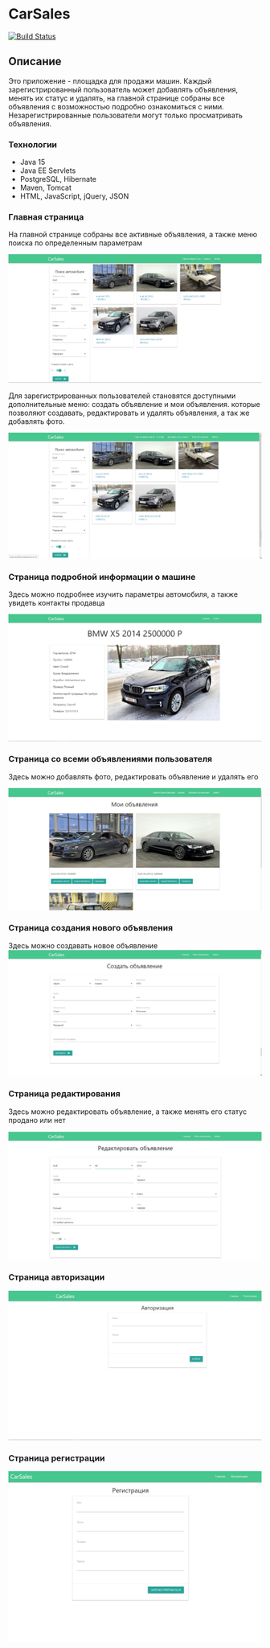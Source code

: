 # CarSales

[![Build Status](https://app.travis-ci.com/demonick82/job4j_cars.svg?branch=master)](https://app.travis-ci.com/demonick82/job4j_cars)

## Описание
Это приложение - площадка для продажи машин. Каждый зарегистрированный пользователь 
может добавлять объявления, менять их статус и удалять, на главной странице собраны 
все объявления с возможностью подробно ознакомиться с ними. Незарегистрированные пользователи могут 
только просматривать объявления. 

### Технологии 
+ Java 15
+ Java EE Servlets
+ PostgreSQL, Hibernate
+ Maven, Tomcat
+ HTML, JavaScript, jQuery, JSON

### Главная страница
На главной странице собраны все активные объявления, а также меню поиска по 
определенным параметрам
 
![ScreenShot](images/main.jpeg "index.html")

Для зарегистрированных пользователей становятся доступными дополнительные меню: 
создать объявление и мои объявления. которые позволяют создавать, редактировать 
и удалять объявления, а так же добавлять фото.

![ScreenShot](images/mainUser.jpg "index.html")

### Страница подробной информации о машине
Здесь можно подробнее изучить параметры автомобиля, а также увидеть контакты продавца

![ScreenShot](images/post.jpeg "index.html")

### Страница со всеми объявлениями пользователя
Здесь можно добавлять фото, редактировать объявление и удалять его 

![ScreenShot](images/myPosts.jpg "index.html")

### Страница создания нового объявления

Здесь можно создавать новое объявление
![ScreenShot](images/createPost.jpg "index.html")

### Страница редактирования
Здесь можно редактировать объявление, а также менять его 
статус продано или нет

![ScreenShot](images/editPost.jpg "index.html")

### Страница авторизации

![ScreenShot](images/login.jpg "index.html")


### Страница регистрации

![ScreenShot](images/auth.jpg "index.html")




